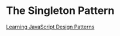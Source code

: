 # The Singleton Pattern

[Learning JavaScript Design Patterns](https://addyosmani.com/resources/essentialjsdesignpatterns/book/#singletonpatternjavascript)